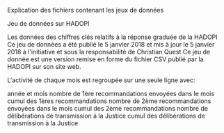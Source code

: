 Explication des fichiers contenant les jeux de données

Jeu de données sur HADOPI

Les données des chiffres clés relatifs à la réponse graduée de la HADOPI
Ce jeu de données a été publié le 5 janvier 2018 et mis à jour le 5 janvier 2018 à l'initiative et sous la responsabilité de Christian Quest
Ce jeu de donnée est une version remise en forme du fichier CSV publié par la HADOPI sur son site web.

L'activité de chaque mois est regroupée sur une seule ligne avec:

année et mois
nombre de 1ère recommandations envoyées dans le mois
cumul des 1ères recommandations
nombre de 2ème recommandations envoyées dans le mois
cumul des 2ème recommandations
nombre de délibérations de transmission à la Justice
cumul des délibérations de transmission à la Justice
